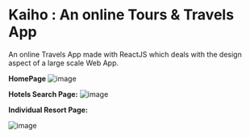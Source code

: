 # Kaiho : An online Tours & Travels App

An online Travels App made with ReactJS which deals with the design aspect of a large scale Web App.


**HomePage**
![image](https://github.com/sahaypushkar/kaiho/assets/41430453/47262066-6e96-4a03-b08f-7deb947b8070)



**Hotels Search Page:**
![image](https://github.com/sahaypushkar/kaiho/assets/41430453/9c6ee271-b334-49ff-a41f-5fd156d4ceda)


**Individual Resort Page:**

![image](https://github.com/sahaypushkar/kaiho/assets/41430453/909a3996-a3e1-4fe5-a069-d6eca9cd810d)
